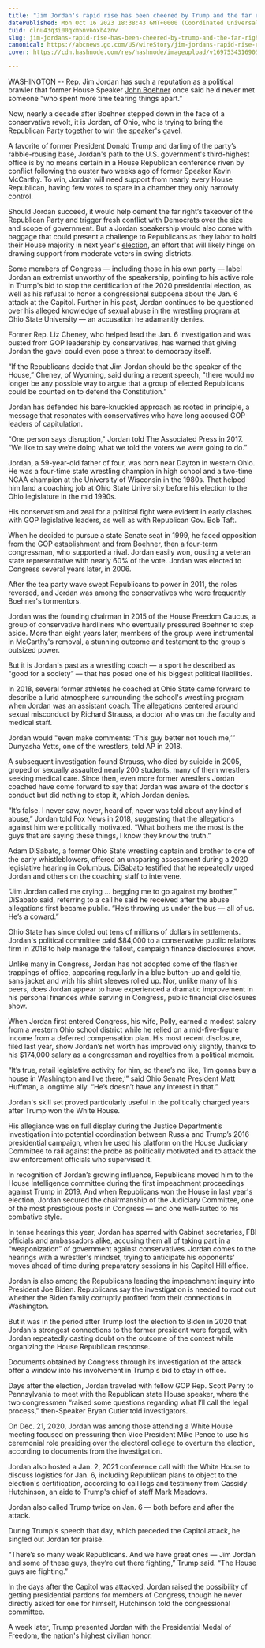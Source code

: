 ```yaml
---
title: "Jim Jordan's rapid rise has been cheered by Trump and the far right. Could it soon make him speaker?"
datePublished: Mon Oct 16 2023 18:38:43 GMT+0000 (Coordinated Universal Time)
cuid: clnu43q3i00qxm5nv6oxb4znv
slug: jim-jordans-rapid-rise-has-been-cheered-by-trump-and-the-far-right-could-it-soon-make-him-speaker-1
canonical: https://abcnews.go.com/US/wireStory/jim-jordans-rapid-rise-cheered-trump-make-speaker-104002789
cover: https://cdn.hashnode.com/res/hashnode/imageupload/v1697534316905/8984dcde-8d67-44ba-a445-7897a0cbc1c4.jpeg

---
```


WASHINGTON -- Rep. Jim Jordan has such a reputation as a political brawler that former House Speaker [John Boehner](https://abcnews.go.com/alerts/JohnBoehner) once said he'd never met someone "who spent more time tearing things apart.”

Now, nearly a decade after Boehner stepped down in the face of a conservative revolt, it is Jordan, of Ohio, who is trying to bring the Republican Party together to win the speaker's gavel.

A favorite of former President Donald Trump and darling of the party’s rabble-rousing base, Jordan's path to the U.S. government's third-highest office is by no means certain in a House Republican conference riven by conflict following the ouster two weeks ago of former Speaker Kevin McCarthy. To win, Jordan will need support from nearly every House Republican, having few votes to spare in a chamber they only narrowly control.

Should Jordan succeed, it would help cement the far right’s takeover of the Republican Party and trigger fresh conflict with Democrats over the size and scope of government. But a Jordan speakership would also come with baggage that could present a challenge to Republicans as they labor to hold their House majority in next year's [election](https://abcnews.go.com/alerts/Elections), an effort that will likely hinge on drawing support from moderate voters in swing districts.

Some members of Congress — including those in his own party — label Jordan an extremist unworthy of the speakership, pointing to his active role in Trump's bid to stop the certification of the 2020 presidential election, as well as his refusal to honor a congressional subpoena about the Jan. 6 attack at the Capitol. Further in his past, Jordan continues to be questioned over his alleged knowledge of sexual abuse in the wrestling program at Ohio State University — an accusation he adamantly denies.

Former Rep. Liz Cheney, who helped lead the Jan. 6 investigation and was ousted from GOP leadership by conservatives, has warned that giving Jordan the gavel could even pose a threat to democracy itself.

“If the Republicans decide that Jim Jordan should be the speaker of the House,” Cheney, of Wyoming, said during a recent speech, "there would no longer be any possible way to argue that a group of elected Republicans could be counted on to defend the Constitution.”

Jordan has defended his bare-knuckled approach as rooted in principle, a message that resonates with conservatives who have long accused GOP leaders of capitulation.

“One person says disruption," Jordan told The Associated Press in 2017. “We like to say we’re doing what we told the voters we were going to do.”

Jordan, a 59-year-old father of four, was born near Dayton in western Ohio. He was a four-time state wrestling champion in high school and a two-time NCAA champion at the University of Wisconsin in the 1980s. That helped him land a coaching job at Ohio State University before his election to the Ohio legislature in the mid 1990s.

His conservatism and zeal for a political fight were evident in early clashes with GOP legislative leaders, as well as with Republican Gov. Bob Taft.

When he decided to pursue a state Senate seat in 1999, he faced opposition from the GOP establishment and from Boehner, then a four-term congressman, who supported a rival. Jordan easily won, ousting a veteran state representative with nearly 60% of the vote. Jordan was elected to Congress several years later, in 2006.

After the tea party wave swept Republicans to power in 2011, the roles reversed, and Jordan was among the conservatives who were frequently Boehner's tormentors.

Jordan was the founding chairman in 2015 of the House Freedom Caucus, a group of conservative hardliners who eventually pressured Boehner to step aside. More than eight years later, members of the group were instrumental in McCarthy's removal, a stunning outcome and testament to the group's outsized power.

But it is Jordan's past as a wrestling coach — a sport he described as "good for a society” — that has posed one of his biggest political liabilities.

In 2018, several former athletes he coached at Ohio State came forward to describe a lurid atmosphere surrounding the school's wrestling program when Jordan was an assistant coach. The allegations centered around sexual misconduct by Richard Strauss, a doctor who was on the faculty and medical staff.

Jordan would "even make comments: ‘This guy better not touch me,’” Dunyasha Yetts, one of the wrestlers, told AP in 2018.

A subsequent investigation found Strauss, who died by suicide in 2005, groped or sexually assaulted nearly 200 students, many of them wrestlers seeking medical care. Since then, even more former wrestlers Jordan coached have come forward to say that Jordan was aware of the doctor's conduct but did nothing to stop it, which Jordan denies.

“It’s false. I never saw, never, heard of, never was told about any kind of abuse,” Jordan told Fox News in 2018, suggesting that the allegations against him were politically motivated. “What bothers me the most is the guys that are saying these things, I know they know the truth.”

Adam DiSabato, a former Ohio State wrestling captain and brother to one of the early whistleblowers, offered an unsparing assessment during a 2020 legislative hearing in Columbus. DiSabato testified that he repeatedly urged Jordan and others on the coaching staff to intervene.

“Jim Jordan called me crying ... begging me to go against my brother," DiSabato said, referring to a call he said he received after the abuse allegations first became public. “He’s throwing us under the bus — all of us. He’s a coward.”

Ohio State has since doled out tens of millions of dollars in settlements. Jordan's political committee paid $84,000 to a conservative public relations firm in 2018 to help manage the fallout, campaign finance disclosures show.

Unlike many in Congress, Jordan has not adopted some of the flashier trappings of office, appearing regularly in a blue button-up and gold tie, sans jacket and with his shirt sleeves rolled up. Nor, unlike many of his peers, does Jordan appear to have experienced a dramatic improvement in his personal finances while serving in Congress, public financial disclosures show.

When Jordan first entered Congress, his wife, Polly, earned a modest salary from a western Ohio school district while he relied on a mid-five-figure income from a deferred compensation plan. His most recent disclosure, filed last year, show Jordan’s net worth has improved only slightly, thanks to his $174,000 salary as a congressman and royalties from a political memoir.

“It’s true, retail legislative activity for him, so there’s no like, ‘I’m gonna buy a house in Washington and live there,’” said Ohio Senate President Matt Huffman, a longtime ally. “He’s doesn’t have any interest in that.”

Jordan's skill set proved particularly useful in the politically charged years after Trump won the White House.

His allegiance was on full display during the Justice Department’s investigation into potential coordination between Russia and Trump’s 2016 presidential campaign, when he used his platform on the House Judiciary Committee to rail against the probe as politically motivated and to attack the law enforcement officials who supervised it.

In recognition of Jordan’s growing influence, Republicans moved him to the House Intelligence committee during the first impeachment proceedings against Trump in 2019. And when Republicans won the House in last year's election, Jordan secured the chairmanship of the Judiciary Committee, one of the most prestigious posts in Congress — and one well-suited to his combative style.

In tense hearings this year, Jordan has sparred with Cabinet secretaries, FBI officials and ambassadors alike, accusing them all of taking part in a “weaponization” of government against conservatives. Jordan comes to the hearings with a wrestler's mindset, trying to anticipate his opponents' moves ahead of time during preparatory sessions in his Capitol Hill office.

Jordan is also among the Republicans leading the impeachment inquiry into President Joe Biden. Republicans say the investigation is needed to root out whether the Biden family corruptly profited from their connections in Washington.

But it was in the period after Trump lost the election to Biden in 2020 that Jordan's strongest connections to the former president were forged, with Jordan repeatedly casting doubt on the outcome of the contest while organizing the House Republican response.

Documents obtained by Congress through its investigation of the attack offer a window into his involvement in Trump's bid to stay in office.

Days after the election, Jordan traveled with fellow GOP Rep. Scott Perry to Pennsylvania to meet with the Republican state House speaker, where the two congressmen “raised some questions regarding what I’ll call the legal process," then-Speaker Bryan Cutler told investigators.

On Dec. 21, 2020, Jordan was among those attending a White House meeting focused on pressuring then Vice President Mike Pence to use his ceremonial role presiding over the electoral college to overturn the election, according to documents from the investigation.

Jordan also hosted a Jan. 2, 2021 conference call with the White House to discuss logistics for Jan. 6, including Republican plans to object to the election's certification, according to call logs and testimony from Cassidy Hutchinson, an aide to Trump's chief of staff Mark Meadows.

Jordan also called Trump twice on Jan. 6 — both before and after the attack.

During Trump's speech that day, which preceded the Capitol attack, he singled out Jordan for praise.

“There’s so many weak Republicans. And we have great ones — Jim Jordan and some of these guys, they’re out there fighting,” Trump said. “The House guys are fighting.”

In the days after the Capitol was attacked, Jordan raised the possibility of getting presidential pardons for members of Congress, though he never directly asked for one for himself, Hutchinson told the congressional committee.

A week later, Trump presented Jordan with the Presidential Medal of Freedom, the nation's highest civilian honor.